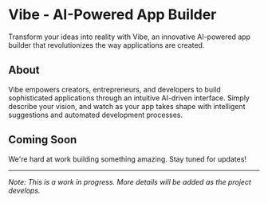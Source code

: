 # Vibe - AI-Powered App Builder

Transform your ideas into reality with Vibe, an innovative AI-powered app builder that revolutionizes the way applications are created.

## About

Vibe empowers creators, entrepreneurs, and developers to build sophisticated applications through an intuitive AI-driven interface. Simply describe your vision, and watch as your app takes shape with intelligent suggestions and automated development processes.

## Coming Soon

We're hard at work building something amazing. Stay tuned for updates!

---
*Note: This is a work in progress. More details will be added as the project develops.*